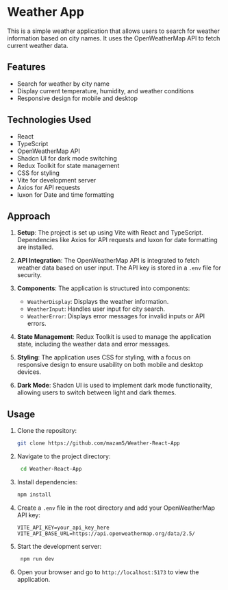 # Weather App

This is a simple weather application that allows users to search for weather information based on city names. It uses the OpenWeatherMap API to fetch current weather data.

## Features

- Search for weather by city name
- Display current temperature, humidity, and weather conditions
- Responsive design for mobile and desktop

## Technologies Used

- React
- TypeScript
- OpenWeatherMap API
- Shadcn UI for dark mode switching
- Redux Toolkit for state management
- CSS for styling
- Vite for development server
- Axios for API requests
- luxon for Date and time formatting

## Approach

1. **Setup**: The project is set up using Vite with React and TypeScript. Dependencies like Axios for API requests and luxon for date formatting are installed.

2. **API Integration**: The OpenWeatherMap API is integrated to fetch weather data based on user input. The API key is stored in a `.env` file for security.

3. **Components**: The application is structured into components:
    - `WeatherDisplay`: Displays the weather information.
    - `WeatherInput`: Handles user input for city search.
    - `WeatherError`: Displays error messages for invalid inputs or API errors.

4. **State Management**: Redux Toolkit is used to manage the application state, including the weather data and error messages.
5. **Styling**: The application uses CSS for styling, with a focus on responsive design to ensure usability on both mobile and desktop devices.
6. **Dark Mode**: Shadcn UI is used to implement dark mode functionality, allowing users to switch between light and dark themes.

## Usage

1. Clone the repository:

   ```bash
   git clone https://github.com/mazam5/Weather-React-App
   ```

2. Navigate to the project directory:

   ```bash
    cd Weather-React-App
    ```

3. Install dependencies:

    ```bash
    npm install
    ```

4. Create a `.env` file in the root directory and add your OpenWeatherMap API key:

   ```plaintext
   VITE_API_KEY=your_api_key_here
   VITE_API_BASE_URL=https://api.openweathermap.org/data/2.5/
   ```

5. Start the development server:

   ```bash
    npm run dev
    ```

6. Open your browser and go to `http://localhost:5173` to view the application.
